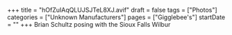 +++
title = "hOfZuIAqQLUJSJTeL8XJ.avif"
draft = false
tags = ["Photos"]
categories = ["Unknown Manufacturers"]
pages = ["Gigglebee's"]
startDate = ""
+++
Brian Schultz posing with the Sioux Falls Wilbur
